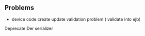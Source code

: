 ## Problems
* device code create update validation problem ( validate into ejb)

Deprecate Der serializer 